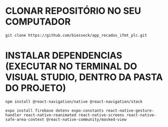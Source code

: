 # CLONAR REPOSITÓRIO NO SEU COMPUTADOR
  ```git clone https://github.com/biesseck/app_recados_ifmt_plc.git```

# INSTALAR DEPENDENCIAS (EXECUTAR NO TERMINAL DO VISUAL STUDIO, DENTRO DA PASTA DO PROJETO)
  ```npm install @react-navigation/native @react-navigation/stack```
  
  ```expo install firebase dotenv expo-constants react-native-gesture-handler react-native-reanimated react-native-screens react-native-safe-area-context @react-native-community/masked-view```
